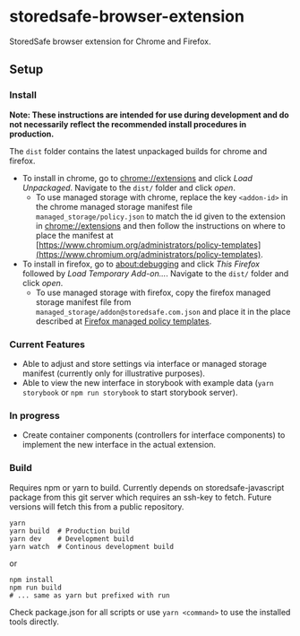 # storedsafe-browser-extension

StoredSafe browser extension for Chrome and Firefox.

## Setup

### Install
**Note: These instructions are intended for use during development and do not necessarily reflect the recommended install procedures in production.**

The `dist` folder contains the latest unpackaged builds for chrome and firefox.
- To install in chrome, go to [chrome://extensions](chrome://extensions) and click *Load Unpackaged*. Navigate to the `dist/` folder and click *open*.
  - To use managed storage with chrome, replace the key `<addon-id>` in the chrome managed storage manifest file `managed_storage/policy.json` to match the id given to the extension in [chrome://extensions](chrome://extensions) and then follow the instructions on where to place the manifest at [https://www.chromium.org/administrators/policy-templates](https://www.chromium.org/administrators/policy-templates).
- To install in firefox, go to [about:debugging](about:debugging) and click *This Firefox* followed by *Load Temporary Add-on...*. Navigate to the `dist/` folder and click *open*.
  - To use managed storage with firefox, copy the firefox managed storage manifest file from `managed_storage/addon@storedsafe.com.json` and place it in the place described at [Firefox managed policy templates](https://developer.mozilla.org/en-US/docs/Mozilla/Add-ons/WebExtensions/Native_manifests#Managed_storage_manifests).

### Current Features
- Able to adjust and store settings via interface or managed storage manifest (currently only for illustrative purposes).
- Able to view the new interface in storybook with example data (`yarn storybook` or `npm run storybook` to start storybook server).

### In progress
- Create container components (controllers for interface components) to implement the new interface in the actual extension.

### Build
Requires npm or yarn to build. Currently depends on storedsafe-javascript package from this git server which requires an ssh-key to fetch. Future versions will fetch this from a public repository.

```
yarn
yarn build  # Production build
yarn dev    # Development build
yarn watch  # Continous development build
```

or

```
npm install
npm run build
# ... same as yarn but prefixed with run
```

Check package.json for all scripts or use `yarn <command>` to use the installed tools directly.
